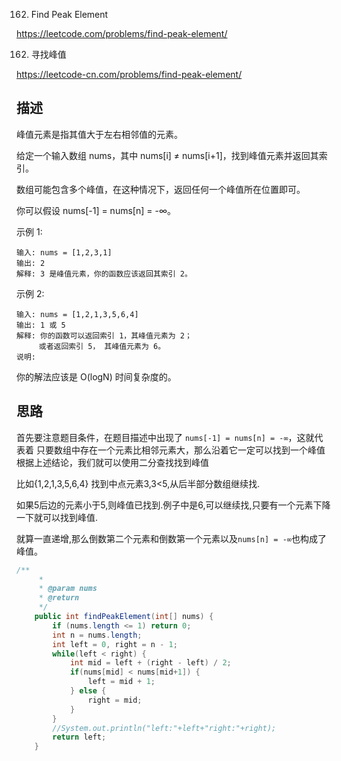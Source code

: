 162. Find Peak Element

<https://leetcode.com/problems/find-peak-element/>

162. 寻找峰值

<https://leetcode-cn.com/problems/find-peak-element/>

## 描述
峰值元素是指其值大于左右相邻值的元素。

给定一个输入数组 nums，其中 nums[i] ≠ nums[i+1]，找到峰值元素并返回其索引。

数组可能包含多个峰值，在这种情况下，返回任何一个峰值所在位置即可。

你可以假设 nums[-1] = nums[n] = -∞。

示例 1:
```
输入: nums = [1,2,3,1]
输出: 2
解释: 3 是峰值元素，你的函数应该返回其索引 2。
```
示例 2:
```
输入: nums = [1,2,1,3,5,6,4]
输出: 1 或 5 
解释: 你的函数可以返回索引 1，其峰值元素为 2；
     或者返回索引 5， 其峰值元素为 6。
说明:
```
你的解法应该是 O(logN) 时间复杂度的。

## 思路

首先要注意题目条件，在题目描述中出现了 `nums[-1] = nums[n] = -∞`，这就代表着 只要数组中存在一个元素比相邻元素大，那么沿着它一定可以找到一个峰值
根据上述结论，我们就可以使用二分查找找到峰值

比如{1,2,1,3,5,6,4} 找到中点元素3,3<5,从后半部分数组继续找.

如果5后边的元素小于5,则峰值已找到.例子中是6,可以继续找,只要有一个元素下降一下就可以找到峰值.

就算一直递增,那么倒数第二个元素和倒数第一个元素以及`nums[n] = -∞`也构成了峰值。

```java
/**
     *
     * @param nums
     * @return
     */
    public int findPeakElement(int[] nums) {
        if (nums.length <= 1) return 0;
        int n = nums.length;
        int left = 0, right = n - 1;
        while(left < right) {
            int mid = left + (right - left) / 2;
            if(nums[mid] < nums[mid+1]) {
                left = mid + 1;
            } else {
                right = mid;
            }
        }
        //System.out.println("left:"+left+"right:"+right);
        return left;
    }
```
